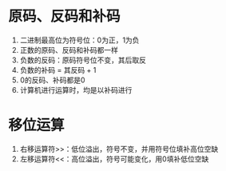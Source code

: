 # 原码、反码和补码
1. 二进制最高位为符号位：0为正，1为负
2. 正数的原码、反码和补码都一样
3. 负数的反码：原码符号位不变，其后取反
4. 负数的补码 = 其反码 + 1
5. 0的反码、补码都是0
6. 计算机进行运算时，均是以补码进行

# 移位运算
1. 右移运算符>>：低位溢出，符号不变，并用符号位填补高位空缺
2. 左移运算符<<：高位溢出，符号可能变化，用0填补低位空缺